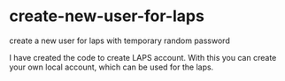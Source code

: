# create-new-user-for-laps
create a new user for laps with temporary random password

I have created the code to create LAPS account. With this you can create your own local account, which can be used for the laps.

